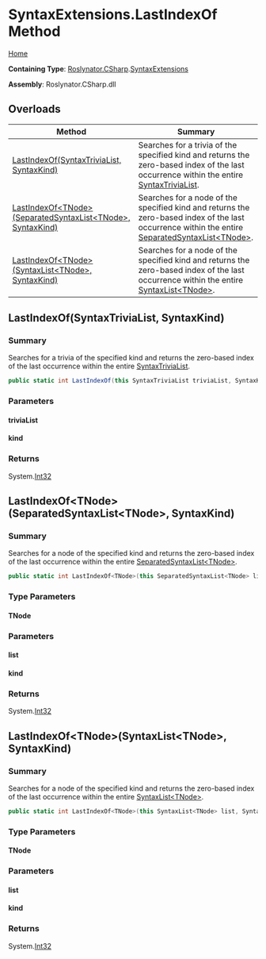 # SyntaxExtensions\.LastIndexOf Method

[Home](../../../../README.md)

**Containing Type**: [Roslynator.CSharp](../../README.md)\.[SyntaxExtensions](../README.md)

**Assembly**: Roslynator\.CSharp\.dll

## Overloads

| Method | Summary |
| ------ | ------- |
| [LastIndexOf(SyntaxTriviaList, SyntaxKind)](../LastIndexOf/README.md#Roslynator_CSharp_SyntaxExtensions_LastIndexOf_Microsoft_CodeAnalysis_SyntaxTriviaList_Microsoft_CodeAnalysis_CSharp_SyntaxKind_) | Searches for a trivia of the specified kind and returns the zero\-based index of the last occurrence within the entire [SyntaxTriviaList](https://docs.microsoft.com/en-us/dotnet/api/microsoft.codeanalysis.syntaxtrivialist)\. |
| [LastIndexOf\<TNode>(SeparatedSyntaxList\<TNode>, SyntaxKind)](#Roslynator_CSharp_SyntaxExtensions_LastIndexOf__1_Microsoft_CodeAnalysis_SeparatedSyntaxList___0__Microsoft_CodeAnalysis_CSharp_SyntaxKind_) | Searches for a node of the specified kind and returns the zero\-based index of the last occurrence within the entire [SeparatedSyntaxList\<TNode>](https://docs.microsoft.com/en-us/dotnet/api/microsoft.codeanalysis.separatedsyntaxlist-1)\. |
| [LastIndexOf\<TNode>(SyntaxList\<TNode>, SyntaxKind)](#Roslynator_CSharp_SyntaxExtensions_LastIndexOf__1_Microsoft_CodeAnalysis_SyntaxList___0__Microsoft_CodeAnalysis_CSharp_SyntaxKind_) | Searches for a node of the specified kind and returns the zero\-based index of the last occurrence within the entire [SyntaxList\<TNode>](https://docs.microsoft.com/en-us/dotnet/api/microsoft.codeanalysis.syntaxlist-1)\. |

## LastIndexOf\(SyntaxTriviaList, SyntaxKind\)<a name="Roslynator_CSharp_SyntaxExtensions_LastIndexOf_Microsoft_CodeAnalysis_SyntaxTriviaList_Microsoft_CodeAnalysis_CSharp_SyntaxKind_"></a>

### Summary

Searches for a trivia of the specified kind and returns the zero\-based index of the last occurrence within the entire [SyntaxTriviaList](https://docs.microsoft.com/en-us/dotnet/api/microsoft.codeanalysis.syntaxtrivialist)\.

```csharp
public static int LastIndexOf(this SyntaxTriviaList triviaList, SyntaxKind kind)
```

### Parameters

#### triviaList





#### kind





### Returns

System\.[Int32](https://docs.microsoft.com/en-us/dotnet/api/system.int32)

## LastIndexOf\<TNode>\(SeparatedSyntaxList\<TNode>, SyntaxKind\)<a name="Roslynator_CSharp_SyntaxExtensions_LastIndexOf__1_Microsoft_CodeAnalysis_SeparatedSyntaxList___0__Microsoft_CodeAnalysis_CSharp_SyntaxKind_"></a>

### Summary

Searches for a node of the specified kind and returns the zero\-based index of the last occurrence within the entire [SeparatedSyntaxList\<TNode>](https://docs.microsoft.com/en-us/dotnet/api/microsoft.codeanalysis.separatedsyntaxlist-1)\.

```csharp
public static int LastIndexOf<TNode>(this SeparatedSyntaxList<TNode> list, SyntaxKind kind) where TNode : Microsoft.CodeAnalysis.SyntaxNode
```

### Type Parameters

#### TNode





### Parameters

#### list





#### kind





### Returns

System\.[Int32](https://docs.microsoft.com/en-us/dotnet/api/system.int32)

## LastIndexOf\<TNode>\(SyntaxList\<TNode>, SyntaxKind\)<a name="Roslynator_CSharp_SyntaxExtensions_LastIndexOf__1_Microsoft_CodeAnalysis_SyntaxList___0__Microsoft_CodeAnalysis_CSharp_SyntaxKind_"></a>

### Summary

Searches for a node of the specified kind and returns the zero\-based index of the last occurrence within the entire [SyntaxList\<TNode>](https://docs.microsoft.com/en-us/dotnet/api/microsoft.codeanalysis.syntaxlist-1)\.

```csharp
public static int LastIndexOf<TNode>(this SyntaxList<TNode> list, SyntaxKind kind) where TNode : Microsoft.CodeAnalysis.SyntaxNode
```

### Type Parameters

#### TNode





### Parameters

#### list





#### kind





### Returns

System\.[Int32](https://docs.microsoft.com/en-us/dotnet/api/system.int32)


